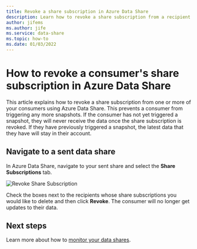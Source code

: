 ```yaml
---
title: Revoke a share subscription in Azure Data Share 
description: Learn how to revoke a share subscription from a recipient using Azure Data Share.
author: jifems
ms.author: jife
ms.service: data-share
ms.topic: how-to
ms.date: 01/03/2022
---
```

# How to revoke a consumer's share subscription in Azure Data Share

This article explains how to revoke a share subscription from one or more of your consumers using Azure Data Share. This prevents a consumer from triggering any more snapshots. If the consumer has not yet triggered a snapshot, they will never receive the data once the share subscription is revoked. If they have previously triggered a snapshot, the latest data that they have will stay in their account.

## Navigate to a sent data share

In Azure Data Share, navigate to your sent share and select the **Share Subscriptions** tab.

![Revoke Share Subscription](./media/how-to/how-to-revoke-share-subscription/revoke-share-subscription.png) 

Check the boxes next to the recipients whose share subscriptions you would like to delete and then click **Revoke**. The consumer will no longer get updates to their data.

## Next steps
Learn more about how to [monitor your data shares](how-to-monitor.md).

